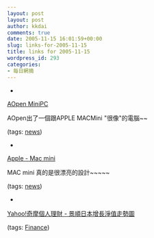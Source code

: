 ```yaml
---
layout: post
layout: post
author: kkdai
comments: true
date: 2005-11-15 16:01:59+00:00
slug: links-for-2005-11-15
title: links for 2005-11-15
wordpress_id: 293
categories:
- 每日網摘
---
```



	
  * 
		

[AOpen MiniPC](http://minipc.aopen.com/)


		

AOpen出了一個跟APPLE MACMini "很像"的電腦~~


		

(tags: [news](http://del.icio.us/kkdai/news))


	

	
  * 
		

[Apple - Mac mini](http://www.apple.com/macmini/)


		

MAC mini  真的是很漂亮的設計~~~~~


		

(tags: [news](http://del.icio.us/kkdai/news))


	

	
  * 
		

[Yahoo!奇摩個人理財 - 景順日本增長淨值走勢圖](http://tw.money.yahoo.com/fund/c/0570.html)


		

(tags: [Finance](http://del.icio.us/kkdai/Finance))


	


